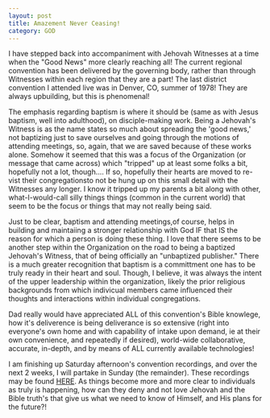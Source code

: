 ```yaml
---
layout: post
title: Amazement Never Ceasing!
category: GOD
---
```


I have stepped back into accompaniment with Jehovah Witnesses at a time when the "Good News" more clearly reaching all! The current regional convention has been delivered by the governing body, rather than through Witnesses within each region that they are a part! The last district convention I attended live was in Denver, CO, summer of 1978! They are always upbuilding, but this is phenomenal! 

The emphasis regarding baptism is where it should be (same as with Jesus baptism, well into adulthood), on disciple-making work. Being a Jehovah's Witness is as the name states so much about spreading the 'good news,' not baptizing just to save ourselves and going through the motions of attending meetings, so, again, that we are saved because of these works alone. Somehow it seemed that this was a focus of the Organization (or message that came across) which "tripped" up at least some folks a bit, hopefully not a lot, though.... If so, hopefully their hearts are moved to re-vist their congregationsto not be hung up on this small detail with the Witnesses any longer. I know it tripped up my parents a bit along with other, what-I-would-call silly things things (common in the current world) that seem to be the focus or things that may not really being said.

Just to be clear, baptism and attending meetings,of course, helps in building and maintaiing a stronger relationship with God IF that IS the reason for which a person is doing these thing. I love that there seems to be another step within the Organization on the road to being a baptized Jehovah's Witness, that of being officially an "unbaptized publisher." There is a much greater recognition that baptism is a committment one has to be truly ready in their heart and soul. Though, I believe, it was always 
the intent of the upper leadership within the organization, likely the prior religious backgrounds from which indivicual members came influenced their thoughts and interactions within individual congregations.

Dad really would have appreciated ALL of this convention's Bible knowlege, how it's deliverence is being deliverance is so extensive (right into everyone's own home and with capability of intake upon demand, ie at their own convenience, and repeatedly if desired), world-wide collaborative, accurate, in-depth, and by means of ALL currently available technologies!

I am finishing up Saturday afternoon's convention recordings, and over the next 2 weeks, I will partake in Sunday (the remainder). These recordings may be found [HERE](https://www.jw.org/en/jehovahs-witnesses/conventions/). As things become more and more clear to individuals as truly is happening, how can they deny and not love Jehovah and the Bible truth's that give us what we need to know of Himself, and His plans for the future?!